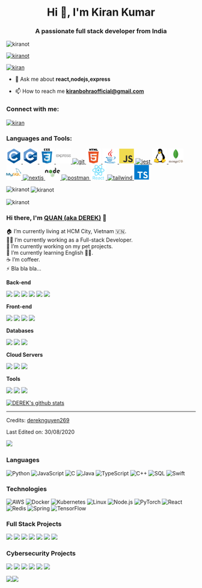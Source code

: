 <h1 align="center">Hi 👋, I'm Kiran Kumar</h1>
<h3 align="center">A passionate full stack developer from India</h3>

<p align="left"> <img src="https://komarev.com/ghpvc/?username=kiranot&label=Profile%20views&color=0e75b6&style=flat" alt="kiranot" /> </p>

<p align="left"> <a href="https://github.com/ryo-ma/github-profile-trophy"><img src="https://github-profile-trophy.vercel.app/?username=kiranot" alt="kiranot" /></a> </p>

<p align="left"> <a href="https://twitter.com/kiran" target="blank"><img src="https://img.shields.io/twitter/follow/kiran?logo=twitter&style=for-the-badge" alt="kiran" /></a> </p>

- 💬 Ask me about **react,nodejs,express**

- 📫 How to reach me **kiranbohraofficial@gmail.com**

<h3 align="left">Connect with me:</h3>
<p align="left">
<a href="https://twitter.com/=" target="blank"><img align="center" src="https://raw.githubusercontent.com/rahuldkjain/github-profile-readme-generator/master/src/images/icons/Social/twitter.svg" alt="kiran" height="30" width="40" /></a>
</p>

<h3 align="left">Languages and Tools:</h3>
<p align="left"> <a href="https://www.cprogramming.com/" target="_blank" rel="noreferrer"> <img src="https://raw.githubusercontent.com/devicons/devicon/master/icons/c/c-original.svg" alt="c" width="40" height="40"/> </a> <a href="https://www.w3schools.com/cpp/" target="_blank" rel="noreferrer"> <img src="https://raw.githubusercontent.com/devicons/devicon/master/icons/cplusplus/cplusplus-original.svg" alt="cplusplus" width="40" height="40"/> </a> <a href="https://www.w3schools.com/css/" target="_blank" rel="noreferrer"> <img src="https://raw.githubusercontent.com/devicons/devicon/master/icons/css3/css3-original-wordmark.svg" alt="css3" width="40" height="40"/> </a> <a href="https://expressjs.com" target="_blank" rel="noreferrer"> <img src="https://raw.githubusercontent.com/devicons/devicon/master/icons/express/express-original-wordmark.svg" alt="express" width="40" height="40"/> </a> <a href="https://git-scm.com/" target="_blank" rel="noreferrer"> <img src="https://www.vectorlogo.zone/logos/git-scm/git-scm-icon.svg" alt="git" width="40" height="40"/> </a> <a href="https://www.w3.org/html/" target="_blank" rel="noreferrer"> <img src="https://raw.githubusercontent.com/devicons/devicon/master/icons/html5/html5-original-wordmark.svg" alt="html5" width="40" height="40"/> </a> <a href="https://www.java.com" target="_blank" rel="noreferrer"> <img src="https://raw.githubusercontent.com/devicons/devicon/master/icons/java/java-original.svg" alt="java" width="40" height="40"/> </a> <a href="https://developer.mozilla.org/en-US/docs/Web/JavaScript" target="_blank" rel="noreferrer"> <img src="https://raw.githubusercontent.com/devicons/devicon/master/icons/javascript/javascript-original.svg" alt="javascript" width="40" height="40"/> </a> <a href="https://jestjs.io" target="_blank" rel="noreferrer"> <img src="https://www.vectorlogo.zone/logos/jestjsio/jestjsio-icon.svg" alt="jest" width="40" height="40"/> </a> <a href="https://www.linux.org/" target="_blank" rel="noreferrer"> <img src="https://raw.githubusercontent.com/devicons/devicon/master/icons/linux/linux-original.svg" alt="linux" width="40" height="40"/> </a> <a href="https://www.mongodb.com/" target="_blank" rel="noreferrer"> <img src="https://raw.githubusercontent.com/devicons/devicon/master/icons/mongodb/mongodb-original-wordmark.svg" alt="mongodb" width="40" height="40"/> </a> <a href="https://www.mysql.com/" target="_blank" rel="noreferrer"> <img src="https://raw.githubusercontent.com/devicons/devicon/master/icons/mysql/mysql-original-wordmark.svg" alt="mysql" width="40" height="40"/> </a> <a href="https://nextjs.org/" target="_blank" rel="noreferrer"> <img src="https://cdn.worldvectorlogo.com/logos/nextjs-2.svg" alt="nextjs" width="40" height="40"/> </a> <a href="https://nodejs.org" target="_blank" rel="noreferrer"> <img src="https://raw.githubusercontent.com/devicons/devicon/master/icons/nodejs/nodejs-original-wordmark.svg" alt="nodejs" width="40" height="40"/> </a> <a href="https://postman.com" target="_blank" rel="noreferrer"> <img src="https://www.vectorlogo.zone/logos/getpostman/getpostman-icon.svg" alt="postman" width="40" height="40"/> </a> <a href="https://reactjs.org/" target="_blank" rel="noreferrer"> <img src="https://raw.githubusercontent.com/devicons/devicon/master/icons/react/react-original-wordmark.svg" alt="react" width="40" height="40"/> </a> <a href="https://tailwindcss.com/" target="_blank" rel="noreferrer"> <img src="https://www.vectorlogo.zone/logos/tailwindcss/tailwindcss-icon.svg" alt="tailwind" width="40" height="40"/> </a> <a href="https://www.typescriptlang.org/" target="_blank" rel="noreferrer"> <img src="https://raw.githubusercontent.com/devicons/devicon/master/icons/typescript/typescript-original.svg" alt="typescript" width="40" height="40"/> </a> </p>

<p><img align="left" src="https://github-readme-stats.vercel.app/api/top-langs?username=kiranot&show_icons=true&locale=en&layout=compact" alt="kiranot" /></p>

<p>&nbsp;<img align="center" src="https://github-readme-stats.vercel.app/api?username=kiranot&show_icons=true&locale=en" alt="kiranot" /></p>

<p><img align="center" src="https://github-readme-streak-stats.herokuapp.com/?user=kiranot&" alt="kiranot" /></p>

### Hi there, I'm [QUAN (aka DEREK)](https://github.com/dereknguyen269) 👋

🏠 I’m currently living at HCM City, Vietnam 🇻🇳. <br/>
👨‍💻 I’m currently working as a Full-stack Developer.<br/>
🔭 I’m currently working on my pet projects.<br/>
🌱 I’m currently learning English 🤦‍♂.<br/>
☕️ I’m coffeer. <br/>
⚡ Bla bla bla...

**Back-end**

<code><img height="30" src="https://raw.githubusercontent.com/dereknguyen269/dereknguyen269/master/images/ruby.png"></code>
<code><img height="30" src="https://raw.githubusercontent.com/dereknguyen269/dereknguyen269/master/images/rails.png"></code>
<code><img height="30" src="https://raw.githubusercontent.com/dereknguyen269/dereknguyen269/master/images/nodejs.png"></code>
<code><img height="30" src="https://raw.githubusercontent.com/dereknguyen269/dereknguyen269/master/images/php.svg"></code>
<code><img height="30" src="https://raw.githubusercontent.com/dereknguyen269/dereknguyen269/master/images/go.png"></code>
<code><img height="30" src="https://raw.githubusercontent.com/dereknguyen269/dereknguyen269/master/images/elixir.png"></code>

**Front-end**

<code><img height="30" src="https://raw.githubusercontent.com/dereknguyen269/dereknguyen269/master/images/html.png"></code>
<code><img height="30" src="https://raw.githubusercontent.com/dereknguyen269/dereknguyen269/master/images/css3.png"></code>
<code><img height="30" src="https://raw.githubusercontent.com/dereknguyen269/dereknguyen269/master/images/js.png"></code>
<code><img height="30" src="https://raw.githubusercontent.com/dereknguyen269/dereknguyen269/master/images/reactjs.png"></code>

**Databases**

<code><img height="30" src="https://raw.githubusercontent.com/dereknguyen269/dereknguyen269/master/images/postgresql.png"></code>
<code><img height="30" src="https://raw.githubusercontent.com/dereknguyen269/dereknguyen269/master/images/mysql.svg"></code>
<code><img height="30" src="https://raw.githubusercontent.com/dereknguyen269/dereknguyen269/master/images/redis.png"></code>

**Cloud Servers**

<code><img height="30" src="https://raw.githubusercontent.com/dereknguyen269/dereknguyen269/master/images/aws.png"></code>
<code><img height="30" src="https://raw.githubusercontent.com/dereknguyen269/dereknguyen269/master/images/gcloud.png"></code>
<code><img height="30" src="https://raw.githubusercontent.com/dereknguyen269/dereknguyen269/master/images/DigitalOcean.png"></code>

**Tools**

<code><img height="30" src="https://raw.githubusercontent.com/dereknguyen269/dereknguyen269/master/images/docker.png"></code>
<code><img height="30" src="https://raw.githubusercontent.com/dereknguyen269/dereknguyen269/master/images/atom.png"></code>
<code><img height="30" src="https://raw.githubusercontent.com/dereknguyen269/dereknguyen269/master/images/vim.png"></code>

[![DEREK's github stats](https://github-readme-stats.vercel.app/api?username=dereknguyen269&show_icons=true&title_color=fff&icon_color=79ff97&text_color=9f9f9f&bg_color=151515)](https://github.com/dereknguyen269)

-----
Credits: [dereknguyen269](https://github.com/dereknguyen269)

Last Edited on: 30/08/2020



[![](https://raw.githubusercontent.com/adamalston/adamalston/master/profile.gif)](https://www.adamalston.com/)<!-- If you want the template for my gif, email me! -->

### Languages

![Python](https://img.shields.io/badge/-Python-000?&logo=Python)
![JavaScript](https://img.shields.io/badge/-JavaScript-000?&logo=JavaScript)
![C](https://img.shields.io/badge/-C-000?&logo=C)
![Java](https://img.shields.io/badge/-Java-000?&logo=Java&logoColor=007396)
![TypeScript](https://img.shields.io/badge/-TypeScript-000?&logo=TypeScript)
![C++](https://img.shields.io/badge/-C++-000?&logo=c%2b%2b&logoColor=00599C)
![SQL](https://img.shields.io/badge/-SQL-000?&logo=MySQL)
![Swift](https://img.shields.io/badge/-Swift-000?&logo=Swift)

### Technologies

![AWS](https://img.shields.io/badge/-AWS-000?&logo=Amazon-AWS&logoColor=F90)
![Docker](https://img.shields.io/badge/-Docker-000?&logo=Docker)
![Kubernetes](https://img.shields.io/badge/-Kubernetes-000?&logo=Kubernetes)
![Linux](https://img.shields.io/badge/-Linux-000?&logo=Linux)
![Node.js](https://img.shields.io/badge/-Node.js-000?&logo=node.js)
![PyTorch](https://img.shields.io/badge/-PyTorch-000?&logo=PyTorch)
![React](https://img.shields.io/badge/-React-000?&logo=React)
![Redis](https://img.shields.io/badge/-Redis-000?&logo=Redis)
![Spring](https://img.shields.io/badge/-Spring-000?&logo=Spring)
![TensorFlow](https://img.shields.io/badge/-TensorFlow-000?&logo=TensorFlow)

### Full Stack Projects

[![](https://img.shields.io/badge/-🧬%20My%20Website-000)](https://github.com/adamalston/v2)
[![](https://img.shields.io/badge/-🦠%20COVID‑19%20Dashboard-000)](https://github.com/adamalston/COVID-19-Dashboard)
[![](https://img.shields.io/badge/-📝%20Summarizer-000)](https://github.com/adamalston/Summarizer)
[![](https://img.shields.io/badge/-🔬%20Overwatch-000)](https://github.com/adamalston/overwatch)
[![](https://img.shields.io/badge/-🛰%20KubeSat-000)](https://github.com/adamalston/kubesat)
[![](https://img.shields.io/badge/-🔊%20Voice%20Poker-000)](https://github.com/adamalston/Poker)
[![](https://img.shields.io/badge/-🗺%20PokémonGo%20Map-000)](https://github.com/adamalston/PokemonGo-Map)

### Cybersecurity Projects

[![](https://img.shields.io/badge/-🩸%20Heartbleed-000)](https://github.com/adamalston/Heartbleed)
[![](https://img.shields.io/badge/-🌊%20SYN%20Flood-000)](https://github.com/adamalston/SYN-Flood)
[![](https://img.shields.io/badge/-🗂%20Packet%20Sniffing%20%26%20Spoofing-000)](https://github.com/adamalston/Packet-Sniffing-and-Spoofing)
[![](https://img.shields.io/badge/-💉%20SQL%20Injection-000)](https://github.com/adamalston/SQL-Injection)
[![](https://img.shields.io/badge/-🛡%20Spectre%20%26%20Meltdown-000)](https://github.com/adamalston/Meltdown-Spectre)
[![](https://img.shields.io/badge/-🌐%20Network%20Tools-000)](https://github.com/adamalston/Network-Tools)

<a href="https://www.adamalston.com/"><img height="137px" src="https://github-readme-stats.vercel.app/api?username=KiraTheCoder&hide_title=true&hide_border=true&show_icons=true&include_all_commits=true&count_private=true&line_height=21&text_color=000&icon_color=000&bg_color=0,ea6161,ffc64d,fffc4d,52fa5a&theme=graywhite" /><!-- wi*quL3fcV --><img height="137px" src="https://github-readme-stats.vercel.app/api/top-langs/?username=KiraTheCoder&hide=html&hide_title=true&hide_border=true&layout=compact&langs_count=6&exclude_repo=comp426,Redventures-Movie-Quotes&text_color=000&icon_color=fff&bg_color=0,52fa5a,4dfcff,c64dff&theme=graywhite" /></a>
